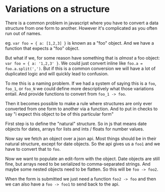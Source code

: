 # [](#variations-on-a-structure)Variations on a structure

There is a common problem in javascript where you have to convert a data structure from one form to another. However it's complicated as you often run out of names.

eg. `var foo = { a: [1,2,3] }` is known as a "foo" object. And we have a function that expects a "foo" object.

But what if we, for some reason have something that is _almost_ a foo object: `var foo = { a: '1,2,3' }`. 
We could just convert inline like `foo.a = foo.a.split(',')`. But if this is a common conversion we will have a lot of duplicated logic and will quickly lead to confusion. 

To me this is a naming problem. If we had a system of saying this is a `foo`, `foo_1`, or `foo_N` we could define more descriptively what those variations entail. And provide functions to convert from `foo_1 -> foo`.

Then it becomes possible to make a rule where structures are only ever converted from one form to another via a function.  And to put in checks to say "i expect this object to be of this particular form"

First step is to define the "natural" structure. So in js that means date objects for dates, arrays for lists and ints / floats for number values.

Now say we fetch an object over a json api. Most things should be in their natural structure, except for date objects. So the api gives us a `foo1` and we have to convert that to `foo`.

Now we want to populate an edit-form with the object. Date objects are still fine, but arrays need to be serialized to comma-separated strings. And maybe some nested objects need to be flatten. So this will be `foo -> foo2`.

When the form is submitted we just need a function `foo2 -> foo` and then we can also have a `foo -> foo1` to send back to the api.
